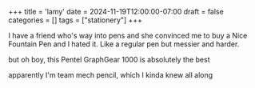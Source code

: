 +++
title = 'lamy'
date = 2024-11-19T12:00:00-07:00
draft = false
categories = []
tags = ["stationery"]
+++

I have a friend who's way into pens and she convinced me to buy a Nice Fountain Pen and I hated it.
Like a regular pen but messier and harder.

but oh boy, this Pentel GraphGear 1000 is absolutely the best

apparently I'm team mech pencil, which I kinda knew all along